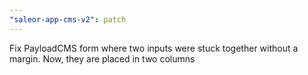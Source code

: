 ```yaml
---
"saleor-app-cms-v2": patch
---
```


Fix PayloadCMS form where two inputs were stuck together without a margin. Now, they are placed in two columns
